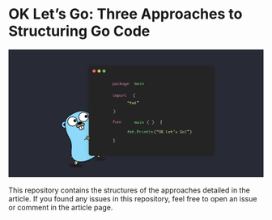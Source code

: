 # OK Let’s Go: Three Approaches to Structuring Go Code

![ok-lets-go](logo.png)

This repository contains the structures of the approaches detailed in the article.
If you found any issues in this repository, feel free to open an issue or comment in the article page.
